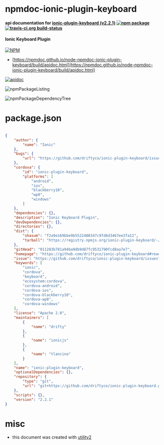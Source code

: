 # npmdoc-ionic-plugin-keyboard

#### api documentation for  [ionic-plugin-keyboard (v2.2.1)](https://github.com/driftyco/ionic-plugin-keyboard#readme)  [![npm package](https://img.shields.io/npm/v/npmdoc-ionic-plugin-keyboard.svg?style=flat-square)](https://www.npmjs.org/package/npmdoc-ionic-plugin-keyboard) [![travis-ci.org build-status](https://api.travis-ci.org/npmdoc/node-npmdoc-ionic-plugin-keyboard.svg)](https://travis-ci.org/npmdoc/node-npmdoc-ionic-plugin-keyboard)

#### Ionic Keyboard Plugin

[![NPM](https://nodei.co/npm/ionic-plugin-keyboard.png?downloads=true&downloadRank=true&stars=true)](https://www.npmjs.com/package/ionic-plugin-keyboard)

- [https://npmdoc.github.io/node-npmdoc-ionic-plugin-keyboard/build/apidoc.html](https://npmdoc.github.io/node-npmdoc-ionic-plugin-keyboard/build/apidoc.html)

[![apidoc](https://npmdoc.github.io/node-npmdoc-ionic-plugin-keyboard/build/screenCapture.buildCi.browser.%252Ftmp%252Fbuild%252Fapidoc.html.png)](https://npmdoc.github.io/node-npmdoc-ionic-plugin-keyboard/build/apidoc.html)

![npmPackageListing](https://npmdoc.github.io/node-npmdoc-ionic-plugin-keyboard/build/screenCapture.npmPackageListing.svg)

![npmPackageDependencyTree](https://npmdoc.github.io/node-npmdoc-ionic-plugin-keyboard/build/screenCapture.npmPackageDependencyTree.svg)



# package.json

```json

{
    "author": {
        "name": "Ionic"
    },
    "bugs": {
        "url": "https://github.com/driftyco/ionic-plugin-keyboard/issues"
    },
    "cordova": {
        "id": "ionic-plugin-keyboard",
        "platforms": [
            "android",
            "ios",
            "blackberry10",
            "wp8",
            "windows"
        ]
    },
    "dependencies": {},
    "description": "Ionic Keyboard Plugin",
    "devDependencies": {},
    "directories": {},
    "dist": {
        "shasum": "f2a9e169bbe9b5522400347c9fd6d3467ee3fa12",
        "tarball": "https://registry.npmjs.org/ionic-plugin-keyboard/-/ionic-plugin-keyboard-2.2.1.tgz"
    },
    "gitHead": "011283b781a94ba9db9d87fc9531790fcd8aa7e7",
    "homepage": "https://github.com/driftyco/ionic-plugin-keyboard#readme",
    "issue": "https://github.com/driftyco/ionic-plugin-keyboard/issues",
    "keywords": [
        "ionic",
        "cordova",
        "keyboard",
        "ecosystem:cordova",
        "cordova-android",
        "cordova-ios",
        "cordova-blackberry10",
        "cordova-wp8",
        "cordova-windows"
    ],
    "license": "Apache 2.0",
    "maintainers": [
        {
            "name": "drifty"
        },
        {
            "name": "ionicjs"
        },
        {
            "name": "tlancina"
        }
    ],
    "name": "ionic-plugin-keyboard",
    "optionalDependencies": {},
    "repository": {
        "type": "git",
        "url": "git+https://github.com/driftyco/ionic-plugin-keyboard.git"
    },
    "scripts": {},
    "version": "2.2.1"
}
```



# misc
- this document was created with [utility2](https://github.com/kaizhu256/node-utility2)
